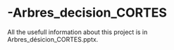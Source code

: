 # -Arbres_decision_CORTES
All the usefull information about this project is in Arbres_désicion_CORTES.pptx.
